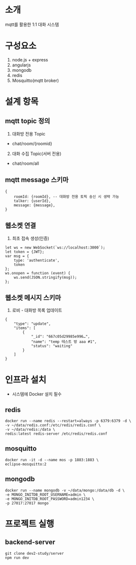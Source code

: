 # 소개
mqtt를 활용한 1:1 대화 시스템

# 구성요소
1. node.js + express
2. angularjs
3. mongodb
4. redis
5. Mosquitto(mqtt broker)

# 설계 항목
## mqtt topic 정의
1. 대화방 전용 Topic
* chat/room/{roomid}
2. 대화 수집 Topic(서버 전용)
* chat/room/all


## mqtt message 스키마
```
{
	roomId: {roomId}, -- 대화방 전용 토픽 송신 시 생략 가능
	talker: {userId},
	message: {message},
}
```

## 웹소켓 연결
1. 최초 접속 생성(인증)
```
let ws = new WebSocket(`ws://localhost:3000`);
let token = {JWT};
var msg = {
    type: 'authenticate',
    token
};
ws.onopen = function (event) {
    ws.send(JSON.stringify(msg));
};
```

## 웹소켓 메시지 스키마
1. 로비 - 대화방 목록 업데이트
```
{
    "type": "update",
    "items": [
        {
            "_id": "667c05d29985e996…",
            "name": "temp 테스트 방 aaa #1",
            "status": "waiting"
        }
    ]
}
```

# 인프라 설치
* 시스템에 Docker 설치 필수
## redis
```
docker run --name redis --restart=always -p 6379:6379 -d \
-v ~/data/redis.conf:/etc/redis/redis.conf \
-v ~/data/redis:/data \
redis:latest redis-server /etc/redis/redis.conf
```

## mosquitto
```
docker run -it -d --name mos -p 1883:1883 \
eclipse-mosquitto:2
```

## mongodb
```
docker run --name mongodb -v ~/data/mongo:/data/db -d \
-e MONGO_INITDB_ROOT_USERNAME=admin \
-e MONGO_INITDB_ROOT_PASSWORD=admin1234 \
-p 27017:27017 mongo
```

# 프로젝트 실행
## backend-server
```
git clone dev2-study/server
npm run dev
```














